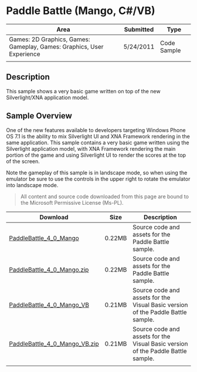 
# Paddle Battle (Mango, C#/VB)

|Area|Submitted|Type|
|-|-|-|
Games: 2D Graphics, Games: Gameplay, Games: Graphics, User Experience|5/24/2011|Code Sample
||||

## Description

This sample shows a very basic game written on top of the new Silverlight/XNA application model.

## Sample Overview

One of the new features available to developers targeting Windows Phone OS 7.1 is the ability to mix Silverlight UI and XNA Framework rendering in the same application. This sample contains a very basic game written using the Silverlight application model, with XNA Framework rendering the main portion of the game and using Silverlight UI to render the scores at the top of the screen.

Note the gameplay of this sample is in landscape mode, so when using the emulator be sure to use the controls in the upper right to rotate the emulator into landscape mode.

> All content and source code downloaded from this page are bound to the Microsoft Permissive License (Ms-PL).

Download | Size | Description
---|---|---|
[PaddleBattle_4_0_Mango](https://github.com/simondarksidej/XNAGameStudio/tree/master/Samples/PaddleBattle_4_0_Mango) | 0.22MB | Source code and assets for the Paddle Battle sample.
[PaddleBattle_4_0_Mango.zip](https://github.com/simondarksidej/XNAGameStudioZips/tree/master/Samples/PaddleBattle_4_0_Mango.zip) | 0.22MB | Source code and assets for the Paddle Battle sample.
[PaddleBattle_4_0_Mango_VB](https://github.com/simondarksidej/XNAGameStudio/tree/master/Samples/PaddleBattle_4_0_Mango_VB) | 0.21MB | Source code and assets for the Visual Basic version of the Paddle Battle sample.
[PaddleBattle_4_0_Mango_VB.zip](https://github.com/simondarksidej/XNAGameStudioZips/tree/master/Samples/PaddleBattle_4_0_Mango_VB.zip) | 0.21MB | Source code and assets for the Visual Basic version of the Paddle Battle sample.
||||
